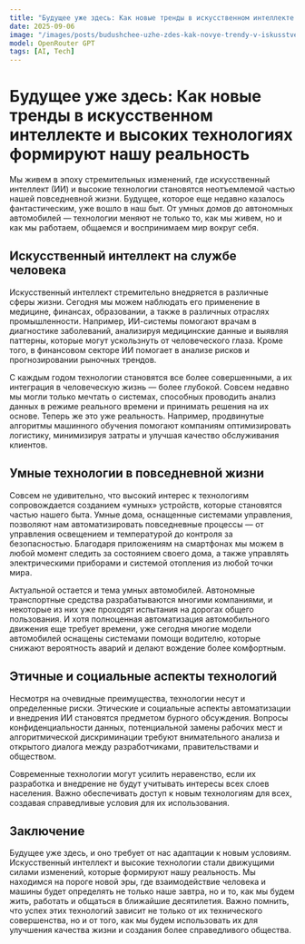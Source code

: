 ```yaml
---
title: "Будущее уже здесь: Как новые тренды в искусственном интеллекте и высоких технологиях формируют нашу реальность"
date: 2025-09-06
image: "/images/posts/budushchee-uzhe-zdes-kak-novye-trendy-v-iskusstvennom-intellekte-i-vysokikh-tekhnologiiakh-formiruiut-nashu-realnost.png"
model: OpenRouter GPT
tags: [AI, Tech]
---
```


# Будущее уже здесь: Как новые тренды в искусственном интеллекте и высоких технологиях формируют нашу реальность

Мы живем в эпоху стремительных изменений, где искусственный интеллект (ИИ) и высокие технологии становятся неотъемлемой частью нашей повседневной жизни. Будущее, которое еще недавно казалось фантастическим, уже вошло в наш быт. От умных домов до автономных автомобилей — технологии меняют не только то, как мы живем, но и как мы работаем, общаемся и воспринимаем мир вокруг себя.

## Искусственный интеллект на службе человека

Искусственный интеллект стремительно внедряется в различные сферы жизни. Сегодня мы можем наблюдать его применение в медицине, финансах, образовании, а также в различных отраслях промышленности. Например, ИИ-системы помогают врачам в диагностике заболеваний, анализируя медицинские данные и выявляя паттерны, которые могут ускользнуть от человеческого глаза. Кроме того, в финансовом секторе ИИ помогает в анализе рисков и прогнозировании рыночных трендов.

С каждым годом технологии становятся все более совершенными, а их интеграция в человеческую жизнь — более глубокой. Совсем недавно мы могли только мечтать о системах, способных проводить анализ данных в режиме реального времени и принимать решения на их основе. Теперь же это уже реальность. Например, продвинутые алгоритмы машинного обучения помогают компаниям оптимизировать логистику, минимизируя затраты и улучшая качество обслуживания клиентов.

## Умные технологии в повседневной жизни

Совсем не удивительно, что высокий интерес к технологиям сопровождается созданием «умных» устройств, которые становятся частью нашего быта. Умные дома, оснащенные системами управления, позволяют нам автоматизировать повседневные процессы — от управления освещением и температурой до контроля за безопасностью. Благодаря приложениям на смартфонах мы можем в любой момент следить за состоянием своего дома, а также управлять электрическими приборами и системой отопления из любой точки мира.

Актуальной остается и тема умных автомобилей. Автономные транспортные средства разрабатываются многими компаниями, и некоторые из них уже проходят испытания на дорогах общего пользования. И хотя полноценная автоматизация автомобильного движения еще требует времени, уже сегодня многие модели автомобилей оснащены системами помощи водителю, которые снижают вероятность аварий и делают вождение более комфортным.

## Этичные и социальные аспекты технологий

Несмотря на очевидные преимущества, технологии несут и определенные риски. Этические и социальные аспекты автоматизации и внедрения ИИ становятся предметом бурного обсуждения. Вопросы конфиденциальности данных, потенциальной замены рабочих мест и алгоритмической дискриминации требуют внимательного анализа и открытого диалога между разработчиками, правительствами и обществом.

Современные технологии могут усилить неравенство, если их разработка и внедрение не будут учитывать интересы всех слоев населения. Важно обеспечивать доступ к новым технологиям для всех, создавая справедливые условия для их использования.

## Заключение

Будущее уже здесь, и оно требует от нас адаптации к новым условиям. Искусственный интеллект и высокие технологии стали движущими силами изменений, которые формируют нашу реальность. Мы находимся на пороге новой эры, где взаимодействие человека и машины будет определять не только наше завтра, но и то, как мы будем жить, работать и общаться в ближайшие десятилетия. Важно помнить, что успех этих технологий зависит не только от их технического совершенства, но и от того, как мы будем использовать их для улучшения качества жизни и создания более справедливого общества.

